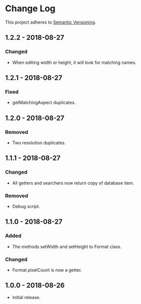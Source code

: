 # Change Log
This project adheres to [Semantic Versioning](https://semver.org/spec/v2.0.0.html).

## 1.2.2 - 2018-08-27
### Changed
- When editing width or height, it will look for matching names.

## 1.2.1 - 2018-08-27
### Fixed
- getMatchingAspect duplicates.

## 1.2.0 - 2018-08-27
### Removed
- Two resolution duplicates.

## 1.1.1 - 2018-08-27
### Changed
- All getters and searchers now return copy of database item.
### Removed
- Debug script.

## 1.1.0 - 2018-08-27
### Added
- The methods setWidth and setHeight to Format class.
### Changed
- Format.pixelCount is now a getter.

## 1.0.0 - 2018-08-26
- Initial release.
